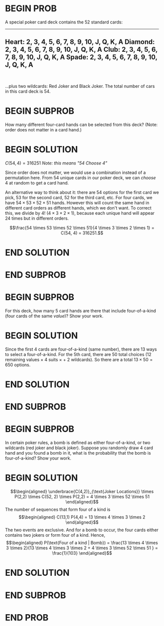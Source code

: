 # BEGIN PROB

A special poker card deck contains the 52 standard cards:


  -------------------------------------------------
  Heart: 2, 3, 4, 5, 6, 7, 8, 9, 10, J, Q, K, A
  Diamond: 2, 3, 4, 5, 6, 7, 8, 9, 10, J, Q, K, A
  Club: 2, 3, 4, 5, 6, 7, 8, 9, 10, J, Q, K, A
  Spade: 2, 3, 4, 5, 6, 7, 8, 9, 10, J, Q, K, A
  -------------------------------------------------

<br>

...plus two wildcards: Red Joker and Black Joker. 
The total number of cars in this card deck is 54. 

# BEGIN SUBPROB

How many different four-card hands can be selected from this deck?
(Note: order does not matter in a card hand.)

# BEGIN SOLUTION

$C(54, 4) = 316251$ _Note: this means "54 Choose 4"_

Since order does not matter, we would use a combination instead of a permutation here. From 54 unique cards in our poker deck, we can _choose_ 4 at random to get a card hand.

An alternative way to think about it: there are 54 options for the first card we pick, 53 for the second card, 52 for the third card, etc. For four cards, we have $54 \times 53 \times 52 \times 51$ hands. However this will count the same hand in different card orders as different hands, which we don't want. To correct this, we divide by $4!$ ($4 \times 3 \times 2 \times 1$), because each unique hand will appear 24 times but in different orders.

$$\frac{54 \times 53 \times 52 \times 51}{4 \times 3 \times 2 \times 1} = C(54, 4) = 316251.$$

# END SOLUTION

# END SUBPROB 

# BEGIN SUBPROB

For this deck, how many 5 card hands are there that include four-of-a-kind (four cards of the same _value_)? Show your work.

# BEGIN SOLUTION

Since the first 4 cards are four-of-a-kind (same number), there are 13
ways to select a four-of-a-kind. For the 5th card, there are 50 total
choices (12 remaining values $\times$ 4 suits $\times$ + 2 wildcards). So there are a total $13 \times 50 = 650$ options.

# END SOLUTION

# END SUBPROB

# BEGIN SUBPROB

In certain poker rules, a bomb is defined as either
four-of-a-kind, or two wildcards (red joker and black joker). Suppose
you randomly draw 4 card hand and you found a bomb in it, what is the
probability that the bomb is four-of-a-kind? Show your work.


# BEGIN SOLUTION

<!-- Need to edit this one -->

$$\begin{aligned}
\underbrace{C(4,2)}_{\text{Joker Locations}} \times P(2,2) \times C(52, 2) \times P(2,2) = 4 \times 3 \times 52 \times 51
\end{aligned}$$ The number of sequences that form four of a kind is
$$\begin{aligned}
C(13,1) P(4,4) = 13 \times 4 \times 3 \times 2
\end{aligned}$$ The two events are exclusive. And for a bomb to occur,
the four cards either contains two jokers or form four of a kind. Hence,
$$\begin{aligned}
    P(\text{Four of a kind | Bomb}) = \frac{13 \times 4 \times 3 \times 2}{13 \times 4 \times 3 \times 2 + 4 \times 3 \times 52 \times 51 } = \frac{1}{103}
\end{aligned}$$

# END SOLUTION

# END SUBPROB

# END PROB